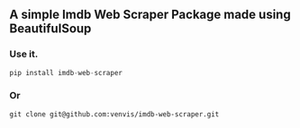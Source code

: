 ## A simple Imdb Web Scraper Package made using BeautifulSoup

### Use it.
```python
pip install imdb-web-scraper
```
### Or
```git
git clone git@github.com:venvis/imdb-web-scraper.git
```
